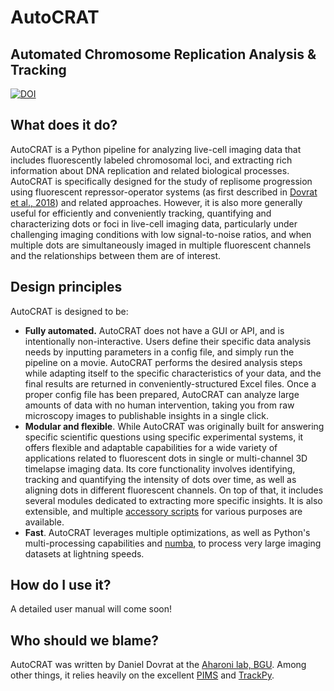 # AutoCRAT
Automated Chromosome Replication Analysis & Tracking
---
[![DOI](https://zenodo.org/badge/1014308195.svg)](https://doi.org/10.5281/zenodo.15817321)


## What does it do?

AutoCRAT is a Python pipeline for analyzing live-cell imaging data that includes fluorescently labeled chromosomal loci, and extracting rich information about DNA replication and related biological processes. AutoCRAT is specifically designed for the study of replisome progression using fluorescent repressor-operator systems (as first described in [Dovrat et al., 2018](https://www.cell.com/cell-reports/fulltext/S2211-1247(18)30913-6)) and related approaches. However, it is also more generally useful for efficiently and conveniently tracking, quantifying and characterizing dots or foci in live-cell imaging data, particularly under challenging imaging conditions with low signal-to-noise ratios, and when multiple dots are simultaneously imaged in multiple fluorescent channels and the relationships between them are of interest.

## Design principles

AutoCRAT is designed to be:
- **Fully automated.** AutoCRAT does not have a GUI or API, and is intentionally non-interactive. Users define their specific data analysis needs by inputting parameters in a config file, and simply run the pipeline on a movie. AutoCRAT performs the desired analysis steps while adapting itself to the specific characteristics of your data, and the final results are returned in conveniently-structured Excel files. Once a proper config file has been prepared, AutoCRAT can analyze large amounts of data with no human intervention, taking you from raw microscopy images to publishable insights in a single click.
- **Modular and flexible**. While AutoCRAT was originally built for answering specific scientific questions using specific experimental systems, it offers flexible and adaptable capabilities for a wide variety of applications related to fluorescent dots in single or multi-channel 3D timelapse imaging data. Its core functionality involves identifying, tracking and quantifying the intensity of dots over time, as well as aligning dots in different fluorescent channels. On top of that, it includes several modules dedicated to extracting more specific insights. It is also extensible, and multiple [accessory scripts](https://github.com/dovratd/AutoCRAT-accessory-scripts) for various purposes are available. 
- **Fast**. AutoCRAT leverages multiple optimizations, as well as Python's multi-processing capabilities and [numba](https://numba.pydata.org), to process very large imaging datasets at lightning speeds.

## How do I use it?

A detailed user manual will come soon!

## Who should we blame?

AutoCRAT was written by Daniel Dovrat at the [Aharoni lab, BGU](https://lifewp.bgu.ac.il/aaharoni/). 
Among other things, it relies heavily on the excellent [PIMS](https://github.com/soft-matter/pims) and [TrackPy](https://github.com/soft-matter/trackpy). 
